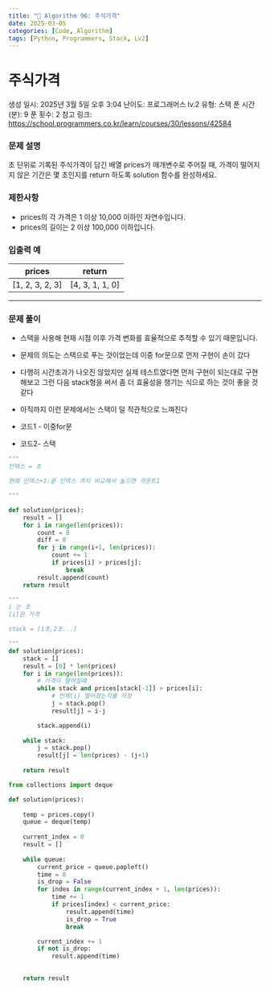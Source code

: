```yaml
---
title: "🧠 Algorithm 96: 주식가격"
date: 2025-03-05
categories: [Code, Algorithm]
tags: [Python, Programmers, Stack, Lv2]
---
```


# 주식가격

생성 일시: 2025년 3월 5일 오후 3:04
난이도: 프로그래머스 lv.2
유형: 스택
푼 시간 (분): 9
푼 횟수: 2
참고 링크: https://school.programmers.co.kr/learn/courses/30/lessons/42584

### **문제 설명**

초 단위로 기록된 주식가격이 담긴 배열 prices가 매개변수로 주어질 때, 가격이 떨어지지 않은 기간은 몇 초인지를 return 하도록 solution 함수를 완성하세요.

### 제한사항

- prices의 각 가격은 1 이상 10,000 이하인 자연수입니다.
- prices의 길이는 2 이상 100,000 이하입니다.

### 입출력 예

| prices | return |
| --- | --- |
| [1, 2, 3, 2, 3] | [4, 3, 1, 1, 0] |

---

### 문제 풀이

- 스택을 사용해 현재 시점 이후 가격 변화를 효율적으로 추적할 수 있기 때문입니다.

- 문제의 의도는 스택으로 푸는 것이었는데 이중 for문으로 먼저 구현이 손이 갔다
- 다행히 시간초과가 나오진 않았지만 실제 테스트였다면 먼저 구현이 되는대로 구현해보고 그런 다음 stack형을 써서 좀 더 효율성을 챙기는 식으로 하는 것이 좋을 것 같다
- 아직까지 이런 문제에서는 스택이 덜 직관적으로 느껴진다
- 코드1 - 이중for문
- 코드2- 스택

```python
"""
인덱스 = 초

현재 인덱스+1:끝 인덱스 까지 비교해서 높으면 카운트1

"""

def solution(prices):
    result = []
    for i in range(len(prices)):
        count = 0
        diff = 0
        for j in range(i+1, len(prices)):
            count += 1
            if prices[i] > prices[j]:
                break
        result.append(count)
    return result
```

```python
"""
i 는 초
[i]은 가격

stack = [1초,2초...]

"""
def solution(prices):
    stack = []
    result = [0] * len(prices)
    for i in range(len(prices)):
        # 가격이 떨어질때
        while stack and prices[stack[-1]] > prices[i]:
            # 언제(i) 떨어졌는지를 저장
            j = stack.pop()
            result[j] = i-j

        stack.append(i)
        
    while stack:
        j = stack.pop()
        result[j] = len(prices) - (j+1)
        
    return result
```

```python
from collections import deque

def solution(prices):
    
    temp = prices.copy()
    queue = deque(temp)
    
    current_index = 0
    result = []
    
    while queue:
        current_price = queue.popleft()
        time = 0
        is_drop = False
        for index in range(current_index + 1, len(prices)):
            time += 1
            if prices[index] < current_price:
                result.append(time)
                is_drop = True
                break

        current_index += 1
        if not is_drop:
            result.append(time)
            

    return result
```
